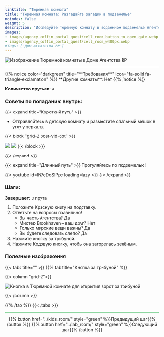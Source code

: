```yaml
---
linktitle: "Тюремная комната"
title: "Тюремная комната: Разгадайте загадки в подземелье"
noindex: false
weight: 5
description: "Исследуйте Тюремную комнату в подземном подземелье Агентства под Домом Старой Хижины RP. Ответьте на вопросы, чтобы продвинуться вперёд."
images:
- images/agency_coffin_portal_quest/cell_room_button_to_open_gate.webp
- images/agency_coffin_portal_quest/cell_room_w400px.webp
#Tags: ["Дом Агентства RP"]
---
```


![Изображение Тюремной комнаты в Доме Агентства RP](/images/agency_coffin_portal_quest/cell_room_w400px.webp)

<hr style="background-color: #28b44c" size=8>
{{% notice color="darkgreen" title="**Требования**" icon="fa-solid fa-triangle-exclamation" %}}
**Другие комнаты**: Нет
{{% /notice %}}

**Количество прутьев**: `4`

### Советы по попаданию внутрь:

{{< expand title="Короткий путь" >}}

- Отправляйтесь в детскую комнату и разместите спальный мешок в углу у зеркала.

{{< block "grid-2 post-vid-dot" >}}

![](/images/agency_coffin_portal_quest/cell_room_sleeping_bag_from_kids_room.webp)
![](/images/agency_coffin_portal_quest/cell_room_sleeping_bag_from_kids_room_through_the_wall.webp)
{{< /block >}}

{{< /expand >}}

{{< expand title="Длинный путь" >}}
Прогуляйтесь по подземелью!

{{< youtube id=lN7cDoSIPpc loading=lazy >}}
{{< /expand >}}

### **Шаги:**  

**Завершает:** `3` прута

1. Положите Красную книгу на подставку.  
2. Ответьте на вопросы правильно!  
   - Вы часть Агентства? Да  
   - Мистер Brookhaven – ваш друг? Нет  
   - Только мирские вещи важны? Да  
   - Вы будете следовать слепо? Да  
3. Нажмите кнопку за трибуной.  
4. Нажмите Кодовую кнопку, чтобы она загорелась зелёным.

### **Полезные изображения**
{{< tabs title="" >}}
{{% tab title="Кнопка за трибуной" %}}

{{< column "grid-2">}}

![Кнопка в Тюремной комнате для открытия ворот за трибуной](/images/agency_coffin_portal_quest/cell_room_button_to_open_gate.webp)

{{< /column >}}

{{% /tab %}}
{{< /tabs >}}

<hr style="background-color: #28b44c" size=8>

<div align="center">{{% button href="../kids_room/" style="green" %}}Предыдущий шаг{{% /button %}} {{% button href="../lab_room/" style="green" %}}Следующий шаг{{% /button %}}</div>
